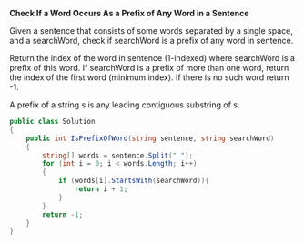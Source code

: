 <b>Check If a Word Occurs As a Prefix of Any Word in a Sentence</b>

Given a sentence that consists of some words separated by a single space, and a searchWord, check if searchWord is a prefix of any word in sentence.

Return the index of the word in sentence (1-indexed) where searchWord is a prefix of this word. If searchWord is a prefix of more than one word, return the index of the first word (minimum index). If there is no such word return -1.

A prefix of a string s is any leading contiguous substring of s.

```csharp
public class Solution
{
    public int IsPrefixOfWord(string sentence, string searchWord)
    {
        string[] words = sentence.Split(" ");
        for (int i = 0; i < words.Length; i++)
        {
            if (words[i].StartsWith(searchWord)){
                return i + 1;
            }
        }
        return -1;
    }
}
